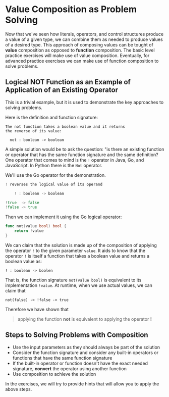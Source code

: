 
# Value Composition as Problem Solving

Now that we've seen how literals, operators, and control structures produce a value of a given type, we can combine them as 
needed to produce values of a desired type.  This approach of composing values can be tought of **value** composition as 
opposed to **function** composition.  The basic level practice exercises will make use of value composition.  Eventually, for 
advanced practice exercises we can make use of function composition to solve problems.

## Logical NOT Function as an Example of Application of an Existing Operator
This is a trivial example, but it is used to demonstrate the key approaches to solving problems.

Here is the definition and function signature:

```
The not function takes a boolean value and it returns
the reverse of its value:

  not : boolean -> boolean
```

A simple solution would be to ask the question: "is there an existing function or operator that has the same function signature and the same definition?  One operator that comes to mind is the `!` operator in Java, Go, and JavaScript.  In Python there is the `Not` operator.  

We'll use the Go operator for the demonstration.

```go
! reverses the logical value of its operand

    ! : boolean -> boolean

!true  -> false
!false -> true
```

Then we can implement it using the Go logical operator:

```go
func not(value bool) bool {
    return !value
}
```

We can claim that the solution is made up of the composition of applying the operator `!` to the given parameter `value`.  It 
aids to know that the operator `!` is itself a function that takes a boolean value and returns a boolean value as:

```
! : boolean -> boolen
```

That is, the function signature `not(value bool)` is equivalent to its implementation `!value`.  At runtime, when we use 
actual values, we can claim that

```
not(false) -> !false -> true
```

Therefore we have shown that

> applying the function **not** is equivalent to applying the operator **!**

## Steps to Solving Problems with Composition

* Use the input parameters as they should always be part of the solution
* Consider the function signature and consider any built-in operators or functions that have the same function signature
* If the built-in operator or function doesn't have the exact needed signature, **convert** the operator using another 
function
* Use composition to achieve the solution

In the exercises, we will try to provide hints that will allow you to apply the above steps.
